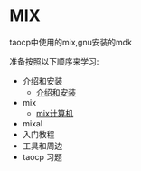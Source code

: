 # MIX

taocp中使用的mix,gnu安装的mdk

准备按照以下顺序来学习:

- 介绍和安装
  - [介绍和安装][install]
- mix
  - [mix计算机][mix]
- mixal
- 入门教程
- 工具和周边
- taocp 习题

[install]: /mix/001.md
[mix]: /mix/002.md
